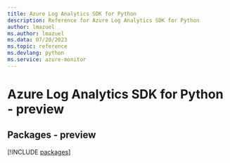 ```yaml
---
title: Azure Log Analytics SDK for Python
description: Reference for Azure Log Analytics SDK for Python
author: lmazuel
ms.author: lmazuel
ms.data: 07/20/2023
ms.topic: reference
ms.devlang: python
ms.service: azure-monitor
---
```

# Azure Log Analytics SDK for Python - preview
## Packages - preview
[!INCLUDE [packages](log-analytics-index.md)]
